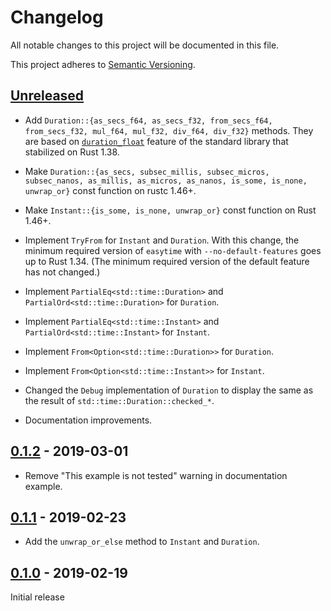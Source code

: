 # Changelog

All notable changes to this project will be documented in this file.

This project adheres to [Semantic Versioning](https://semver.org).

## [Unreleased]

- Add `Duration::{as_secs_f64, as_secs_f32, from_secs_f64, from_secs_f32,
  mul_f64, mul_f32, div_f64, div_f32}` methods.
  They are based on [`duration_float`](https://github.com/rust-lang/rust/issues/54361)
  feature of the standard library that stabilized on Rust 1.38.

- Make `Duration::{as_secs, subsec_millis, subsec_micros, subsec_nanos,
  as_millis, as_micros, as_nanos, is_some, is_none, unwrap_or}` const function
  on rustc 1.46+.

- Make `Instant::{is_some, is_none, unwrap_or}` const function on Rust 1.46+.

- Implement `TryFrom` for `Instant` and `Duration`. With this change, the
  minimum required version of `easytime` with `--no-default-features` goes up
  to Rust 1.34. (The minimum required version of the default feature has not
  changed.)

- Implement `PartialEq<std::time::Duration>` and `PartialOrd<std::time::Duration>`
  for `Duration`.

- Implement `PartialEq<std::time::Instant>` and `PartialOrd<std::time::Instant>`
  for `Instant`.

- Implement `From<Option<std::time::Duration>>` for `Duration`.

- Implement `From<Option<std::time::Instant>>` for `Instant`.

- Changed the `Debug` implementation of `Duration` to display the
  same as the result of `std::time::Duration::checked_*`.

- Documentation improvements.

## [0.1.2] - 2019-03-01

- Remove "This example is not tested" warning in documentation example.

## [0.1.1] - 2019-02-23

- Add the `unwrap_or_else` method to `Instant` and `Duration`.

## [0.1.0] - 2019-02-19

Initial release

[Unreleased]: https://github.com/taiki-e/easytime/compare/v0.1.2...HEAD
[0.1.2]: https://github.com/taiki-e/easytime/compare/v0.1.1...v0.1.2
[0.1.1]: https://github.com/taiki-e/easytime/compare/v0.1.0...v0.1.1
[0.1.0]: https://github.com/taiki-e/easytime/releases/tag/v0.1.0
